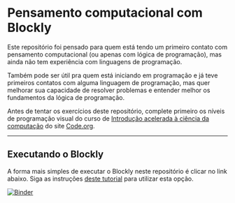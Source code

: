 # Pensamento computacional com Blockly

Este repositório foi pensado para quem está tendo um primeiro contato com pensamento computacional (ou apenas com lógica de programação), mas ainda não tem experiência com linguagens de programação.

Também pode ser útil pra quem está iniciando em programação e já teve primeiros contatos com alguma linguagem de programação, mas quer melhorar sua capacidade de resolver problemas e entender melhor os fundamentos da lógica de programação.

Antes de tentar os exercícios deste repositório, complete primeiro os níveis de programação visual do curso de [Introdução acelerada à ciência da computação](https://studio.code.org/s/20-hour) do site [Code.org](https://code.org).

---

## Executando o Blockly

A forma mais simples de executar o Blockly neste repositório é clicar no link abaixo. Siga as instruções [deste tutorial](binder.md) para utilizar esta opção.

[![Binder](https://mybinder.org/badge_logo.svg)](https://mybinder.org/v2/gh/leobezerra/pensamento-computacional/master)
